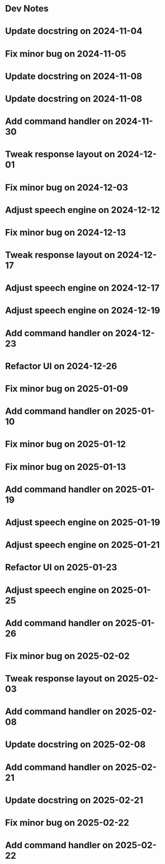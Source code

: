 # Dev Notes
# Update docstring on 2024-11-04
# Fix minor bug on 2024-11-05
# Update docstring on 2024-11-08
# Update docstring on 2024-11-08
# Add command handler on 2024-11-30
# Tweak response layout on 2024-12-01
# Fix minor bug on 2024-12-03
# Adjust speech engine on 2024-12-12
# Fix minor bug on 2024-12-13
# Tweak response layout on 2024-12-17
# Adjust speech engine on 2024-12-17
# Adjust speech engine on 2024-12-19
# Add command handler on 2024-12-23
# Refactor UI on 2024-12-26
# Fix minor bug on 2025-01-09
# Add command handler on 2025-01-10
# Fix minor bug on 2025-01-12
# Fix minor bug on 2025-01-13
# Add command handler on 2025-01-19
# Adjust speech engine on 2025-01-19
# Adjust speech engine on 2025-01-21
# Refactor UI on 2025-01-23
# Adjust speech engine on 2025-01-25
# Add command handler on 2025-01-26
# Fix minor bug on 2025-02-02
# Tweak response layout on 2025-02-03
# Add command handler on 2025-02-08
# Update docstring on 2025-02-08
# Add command handler on 2025-02-21
# Update docstring on 2025-02-21
# Fix minor bug on 2025-02-22
# Add command handler on 2025-02-22
